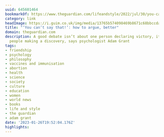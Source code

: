 ```yaml
---
uuid: 645601464
bookmarkOf: https://www.theguardian.com/lifeandstyle/2022/jul/30/you-cant-say-that-how-to-argue-better?utm_source=densediscovery
category: link
headImage: https://i.guim.co.uk/img/media/13765b574098469b8671c68bbccdac3c2b197734/0_3265_6172_3701/master/6172.jpg?width=1200&height=630&quality=85&auto=format&fit=crop&overlay-align=bottom%2Cleft&overlay-width=100p&overlay-base64=L2ltZy9zdGF0aWMvb3ZlcmxheXMvdGctZGVmYXVsdC5wbmc&enable=upscale&s=ee1a50ae76700e7b303ede064b717860
title: "‘You can’t say that!’: how to argue, better"
domain: theguardian.com
description: A good debate isn’t about one person declaring victory, it’s about both
  people making a discovery, says psychologist Adam Grant
tags:
- friendship
- psychology
- philosophy
- vaccines and immunisation
- abortion
- health
- science
- society
- culture
- education
- women
- world news
- books
- life and style
- the guardian
- adam grant
date: '2023-01-26T19:52:04.176Z'
highlights: 
---
```



